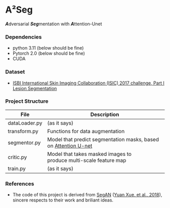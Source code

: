 # A²Seg

 ***A***dversarial ***Seg***mentation with ***A***ttention-Unet

### Dependencies

* python 3.11  (below should be fine)
* Pytorch 2.0  (below should be fine)
* CUDA

### **Dataset**

- [ISBI International Skin Imaging Collaboration (ISIC) 2017 challenge, Part I Lesion Segmentation](https://challenge.isic-archive.com/data/#2017)

### **Project Structure**

| File          | Description                                                        |
| ------------- | ------------------------------------------------------------------ |
| dataLoader.py | (as it says)                                                       |
| transform.py  | Functions for data augmentation                                    |
| segmentor.py  | Model that predict segmentation masks, based on [Attention U-net](https://github.com/LeeJunHyun/Image_Segmentation)    |
| critic.py     | Model that takes masked images to produce multi-scale feature map |
| train.py      | (as it says)                                                       |

### **References**

- The code of this project is derived from [SegAN](https://github.com/YuanXue1993/SegAN) ([Yuan Xue, et al., 2018](https://arxiv.org/abs/1706.01805)), sincere respects to their work and briliant ideas.
